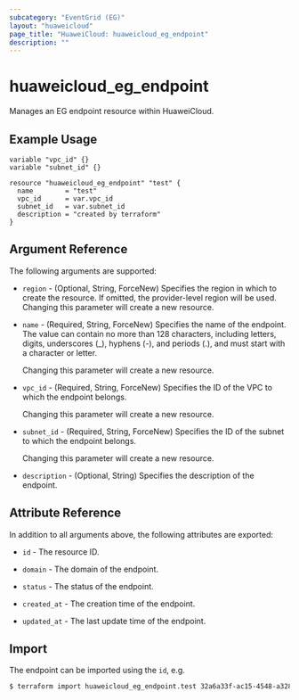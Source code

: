 ```yaml
---
subcategory: "EventGrid (EG)"
layout: "huaweicloud"
page_title: "HuaweiCloud: huaweicloud_eg_endpoint"
description: ""
---
```


# huaweicloud_eg_endpoint

Manages an EG endpoint resource within HuaweiCloud.

## Example Usage

```hcl
variable "vpc_id" {}
variable "subnet_id" {}

resource "huaweicloud_eg_endpoint" "test" {
  name        = "test"
  vpc_id      = var.vpc_id
  subnet_id   = var.subnet_id
  description = "created by terraform"
}
```

## Argument Reference

The following arguments are supported:

* `region` - (Optional, String, ForceNew) Specifies the region in which to create the resource.
  If omitted, the provider-level region will be used. Changing this parameter will create a new resource.

* `name` - (Required, String, ForceNew) Specifies the name of the endpoint.
  The value can contain no more than 128 characters, including letters, digits, underscores (_), hyphens (-),
  and periods (.), and must start with a character or letter.

  Changing this parameter will create a new resource.

* `vpc_id` - (Required, String, ForceNew) Specifies the ID of the VPC to which the endpoint belongs.

  Changing this parameter will create a new resource.

* `subnet_id` - (Required, String, ForceNew) Specifies the ID of the subnet to which the endpoint belongs.

  Changing this parameter will create a new resource.

* `description` - (Optional, String) Specifies the description of the endpoint.

## Attribute Reference

In addition to all arguments above, the following attributes are exported:

* `id` - The resource ID.

* `domain` - The domain of the endpoint.

* `status` - The status of the endpoint.

* `created_at` - The creation time of the endpoint.

* `updated_at` - The last update time of the endpoint.

## Import

The endpoint can be imported using the `id`, e.g.

```bash
$ terraform import huaweicloud_eg_endpoint.test 32a6a33f-ac15-4548-a328-8dc91ed22c3c
```
